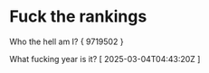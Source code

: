# Fuck the rankings

Who the hell am I?
{ 9719502 }

What fucking year is it?
[ 2025-03-04T04:43:20Z ]
